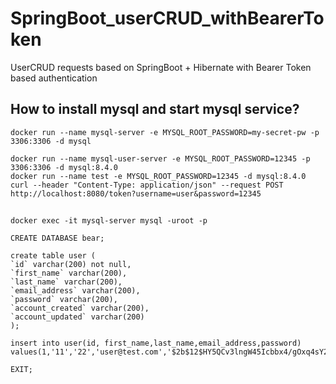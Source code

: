 # SpringBoot_userCRUD_withBearerToken
UserCRUD requests based on SpringBoot + Hibernate with Bearer Token based authentication



## How to install mysql and start mysql service?

    docker run --name mysql-server -e MYSQL_ROOT_PASSWORD=my-secret-pw -p 3306:3306 -d mysql
    
    docker run --name mysql-user-server -e MYSQL_ROOT_PASSWORD=12345 -p 3306:3306 -d mysql:8.4.0
    docker run --name test -e MYSQL_ROOT_PASSWORD=12345 -d mysql:8.4.0
    curl --header "Content-Type: application/json" --request POST http://localhost:8080/token?username=user&password=12345

## 
    docker exec -it mysql-server mysql -uroot -p
    
    CREATE DATABASE bear;
    
    create table user (
    `id` varchar(200) not null,
    `first_name` varchar(200),
    `last_name` varchar(200),
    `email_address` varchar(200),
    `password` varchar(200),
    `account_created` varchar(200),
    `account_updated` varchar(200)
    );
    
    insert into user(id, first_name,last_name,email_address,password)
    values(1,'11','22','user@test.com','$2b$12$HY5QCv3lngW45Icbbx4/gOxq4sY2QpDAwBqNKg.8prRCDt6yOKKNW');

    EXIT;
